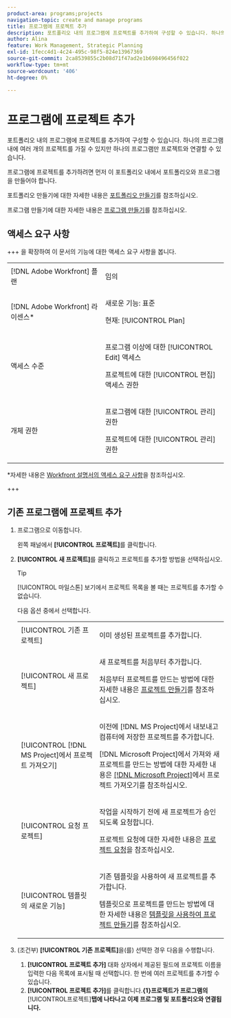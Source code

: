 ```yaml
---
product-area: programs;projects
navigation-topic: create and manage programs
title: 프로그램에 프로젝트 추가
description: 포트폴리오 내의 프로그램에 프로젝트를 추가하여 구성할 수 있습니다. 하나의 프로그램 내에 여러 개의 프로젝트를 가질 수 있지만 하나의 프로그램만 프로젝트와 연결할 수 있습니다.
author: Alina
feature: Work Management, Strategic Planning
exl-id: 1fecc4d1-4c24-495c-98f5-824e13967369
source-git-commit: 2ca8539855c2b08d71f47ad2e1b698496456f022
workflow-type: tm+mt
source-wordcount: '406'
ht-degree: 0%

---
```


# 프로그램에 프로젝트 추가

<!--Audited: 7/2024-->

포트폴리오 내의 프로그램에 프로젝트를 추가하여 구성할 수 있습니다. 하나의 프로그램 내에 여러 개의 프로젝트를 가질 수 있지만 하나의 프로그램만 프로젝트와 연결할 수 있습니다.

프로그램에 프로젝트를 추가하려면 먼저 이 포트폴리오 내에서 포트폴리오와 프로그램을 만들어야 합니다.

포트폴리오 만들기에 대한 자세한 내용은 [포트폴리오 만들기](../../../manage-work/portfolios/create-and-manage-portfolios/create-portfolios.md)를 참조하십시오.

프로그램 만들기에 대한 자세한 내용은 [프로그램 만들기](../../../manage-work/portfolios/create-and-manage-programs/create-program.md)를 참조하십시오.

## 액세스 요구 사항

+++ 을 확장하여 이 문서의 기능에 대한 액세스 요구 사항을 봅니다.

<table style="table-layout:auto"> 
 <col> 
 <col> 
 <tbody> 
  <tr> 
   <td role="rowheader">[!DNL Adobe Workfront] 플랜</td> 
   <td> <p>임의</p> </td> 
  </tr> 
  <tr> 
   <td role="rowheader">[!DNL Adobe Workfront] 라이센스*</td> 
   <td><p>새로운 기능: 표준</p> 
   <p>현재: [!UICONTROL Plan] </p> </td> 
  </tr> 
  <tr> 
   <td role="rowheader">액세스 수준</td> 
   <td> <p>프로그램 이상에 대한 [!UICONTROL Edit] 액세스</p> <p>프로젝트에 대한 [!UICONTROL 편집] 액세스 권한</p> </td> 
  </tr> 
  <tr> 
   <td role="rowheader">개체 권한</td> 
   <td> <p>프로그램에 대한 [!UICONTROL 관리] 권한</p> <p>프로젝트에 대한 [!UICONTROL 관리] 권한</p> </td> 
  </tr> 
 </tbody> 
</table>

*자세한 내용은 [Workfront 설명서의 액세스 요구 사항](/help/quicksilver/administration-and-setup/add-users/access-levels-and-object-permissions/access-level-requirements-in-documentation.md)을 참조하십시오.

+++

## 기존 프로그램에 프로젝트 추가

1. 프로그램으로 이동합니다.

   왼쪽 패널에서 **[!UICONTROL 프로젝트]**&#x200B;를 클릭합니다.

1. **[!UICONTROL 새 프로젝트]**&#x200B;를 클릭하고 프로젝트를 추가할 방법을 선택하십시오.

   >[!TIP]
   >
   >[!UICONTROL 마일스톤] 보기에서 프로젝트 목록을 볼 때는 프로젝트를 추가할 수 없습니다.

   다음 옵션 중에서 선택합니다.

   <table style="table-layout:auto"> 
    <col> 
    <col> 
    <tbody> 
     <tr> 
      <td role="rowheader">[!UICONTROL 기존 프로젝트]</td> 
      <td> <p>이미 생성된 프로젝트를 추가합니다.</p> </td> 
     </tr> 
     <tr> 
      <td role="rowheader">[!UICONTROL 새 프로젝트]</td> 
      <td> <p>새 프로젝트를 처음부터 추가합니다. </p> <p>처음부터 프로젝트를 만드는 방법에 대한 자세한 내용은 <a href="../../../manage-work/projects/create-projects/create-project.md" class="MCXref xref">프로젝트 만들기</a>를 참조하십시오. </p> </td> 
     </tr> 
     <tr> 
      <td role="rowheader">[!UICONTROL [!DNL MS Project]에서 프로젝트 가져오기] </td> 
      <td> <p>이전에 [!DNL MS Project]에서 내보내고 컴퓨터에 저장한 프로젝트를 추가합니다. </p> <p>[!DNL Microsoft Project]에서 가져와 새 프로젝트를 만드는 방법에 대한 자세한 내용은 <a href="../../../manage-work/projects/create-projects/import-project-from-ms-project.md" class="MCXref xref">[!DNL Microsoft Project]</a>에서 프로젝트 가져오기를 참조하십시오.</p> </td> 
     </tr> 
     <tr> 
      <td role="rowheader">[!UICONTROL 요청 프로젝트]</td> 
      <td> <p>작업을 시작하기 전에 새 프로젝트가 승인되도록 요청합니다.</p> <p>프로젝트 요청에 대한 자세한 내용은 <a href="../../../manage-work/projects/create-projects/request-project.md">프로젝트 요청</a>을 참조하십시오. </p> </td> 
     </tr> 
     <tr> 
      <td role="rowheader">[!UICONTROL 템플릿의 새로운 기능]</td> 
      <td> <p>기존 템플릿을 사용하여 새 프로젝트를 추가합니다. </p> <p>템플릿으로 프로젝트를 만드는 방법에 대한 자세한 내용은 <a href="../../../manage-work/projects/create-projects/create-project-from-template.md" class="MCXref xref">템플릿을 사용하여 프로젝트 만들기</a>를 참조하십시오.</p> </td> 
     </tr> 
    </tbody> 
   </table>

1. (조건부) **[!UICONTROL 기존 프로젝트]**&#x200B;을(를) 선택한 경우 다음을 수행합니다.

   1. **[!UICONTROL 프로젝트 추가]** 대화 상자에서 제공된 필드에 프로젝트 이름을 입력한 다음 목록에 표시될 때 선택합니다. 한 번에 여러 프로젝트를 추가할 수 있습니다.
   1. **[!UICONTROL 프로젝트 추가]**&#x200B;를 클릭합니다.**{&#x200B;1}&#x200B;프로젝트가 프로그램의**&#x200B;[!UICONTROL &#x200B;프로젝트&#x200B;]&#x200B;**탭에 나타나고 이제 프로그램 및 포트폴리오와 연결됩니다.**
